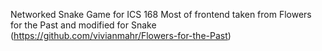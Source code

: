 Networked Snake Game for ICS 168
Most of frontend taken from Flowers for the Past and modified for Snake
(https://github.com/vivianmahr/Flowers-for-the-Past)